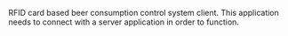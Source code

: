 RFID card based beer consumption control system client.
This application needs to connect with a server application in order to function.
